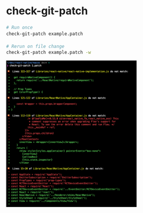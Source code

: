 # check-git-patch

```sh
# Run once
check-git-patch example.patch

# Rerun on file change
check-git-patch example.patch -w
```

<img src="screenshot.png" width="70%" />
